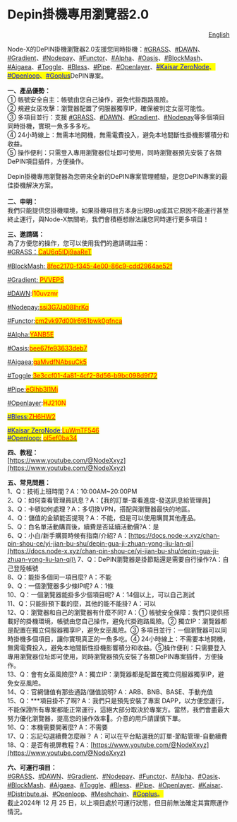 # Depin掛機專用瀏覽器2.0

<p align="right"><a href="https://docs.node-x.xyz/en/product-manual/one-click-deployment/depin-dedicated-browser-2.0https://docs.node-x.xyz/en/product-manual/one-click-deployment/depin-dedicated-browser-2.0https://docs.node-x.xyz/en/product-manual/one-click-deployment/depin-dedicated-browser-2.0">English</a></p>

Node-X的DePIN掛機瀏覽器2.0支援您同時掛機：[#GRASS](https://app.getgrass.io/register/?referralCode=CaU6q5IDj9aaReT)、[#DAWN](https://x.com/hashtag/DAWN?src=hashtag_click)、[#Gradient](https://app.gradient.network/signup?code=PVVEPS)、[#Nodepay](https://app.nodepay.ai/register?ref=ssi3G7Ja08lhrKq)、[#Functor](https://node.securitylabs.xyz/?from=extension\&type=signin\&referralCode=cm2vk97d00lr6t61bwk0gfnca)、[#Alpha](https://alphaos.net/point?invite=YANB5E)、[#Oasis](https://r.distribute.ai/bee67fe93633deb7)、[#BlockMash](https://app.blockmesh.xyz/register?invite_code=8fec2170-f345-4e00-86c9-cdd2964ae52f)、[#Aigaea](https://app.aigaea.net/register?ref=gaMvdfNAbsuCk5)、[#Toggle](https://toggle.pro/sign-up/3e3ccf01-4a81-4cf2-8d56-b9bc098d9f72)、[#Bless](https://bless.network/dashboard?ref=ZH6HW2)、[#Pipe](https://pipecdn.app/signup?ref=eGlhb3l1Mj)、[#Openlayer](https://x.com/hashtag/Openlayer?src=hashtag_click)、[<mark style="color:blue;">#Kaisar ZeroNode</mark>](https://zero.kaisar.io/register?ref=LuWmTF546)<mark style="color:blue;">、</mark>[<mark style="color:blue;">#Openloop</mark>](https://openloop.so/auth/register?ref=ol5ef0ba34)<mark style="color:blue;">、</mark>[<mark style="color:blue;">#Goplus</mark>](https://x.com/search?q=%23Goplus\&src=typed_query\&f=top)DePIN專案。

**一、產品優勢：**\
① 帳號安全自主：帳號由您自己操作，避免代掛跑路風險。\
② 規避女巫攻擊：瀏覽器配置了伺服器獨享IP，確保被判定女巫可能性。 \
③ 多項目並行：支援 [#GRASS](https://app.getgrass.io/register/?referralCode=CaU6q5IDj9aaReT)、[#DAWN](https://x.com/hashtag/DAWN?src=hashtag_click)、[#Gradient](https://app.gradient.network/signup?code=PVVEPS)、[#Nodepay](https://app.nodepay.ai/register?ref=ssi3G7Ja08lhrKq)等多個項目同時掛機，實現一魚多多多吃。\
④ 24小時線上：無需本地開機，無需電費投入，避免本地間斷性掛機影響積分和收益。\
⑤ 操作便利：只需登入專用瀏覽器位址即可使用，同時瀏覽器預先安裝了各類DePIN項目插件，方便操作。

Depin掛機專用瀏覽器為您帶來全新的DePIN專案管理體驗，是您DePIN專案的最佳掛機解決方案。\
\
**二、申明：**\
我們只能提供您掛機環境，如果掛機項目方本身出現Bug或其它原因不能運行甚至終止運行，與Node-X無關喲，我們會積極想辦法讓您同時運行更多項目！

**三、邀請碼：**\
為了方便您的操作，您可以使用我們的邀請碼註冊：\
[#GRASS：<mark style="color:red;">CaU6q5IDj9aaReT</mark>](https://app.getgrass.io/register/?referralCode=CaU6q5IDj9aaReT)

[#BlockMash: <mark style="color:red;">8fec2170-f345-4e00-86c9-cdd2964ae52f</mark>](https://app.blockmesh.xyz/register?invite_code=8fec2170-f345-4e00-86c9-cdd2964ae52f)

[#Gradient: <mark style="color:red;">PVVEPS</mark>](https://app.gradient.network/signup?code=PVVEPS)

&#x20;[#DAWN](https://x.com/hashtag/DAWN?src=hashtag_click):<mark style="color:red;">l10uvzmr</mark>

[#Nodepay:<mark style="color:red;">ssi3G7Ja08lhrKq</mark>](https://app.nodepay.ai/register?ref=ssi3G7Ja08lhrKq)

[#Functor:<mark style="color:red;">cm2vk97d00lr6t61bwk0gfnca</mark>](https://node.securitylabs.xyz/?from=extension\&type=signin\&referralCode=cm2vk97d00lr6t61bwk0gfnca)

[#Alpha:<mark style="color:red;">YANB5E</mark>](https://alphaos.net/point?invite=YANB5E)

[#Oasis:<mark style="color:red;">bee67fe93633deb7</mark>](https://r.distribute.ai/bee67fe93633deb7)

[#Aigaea:<mark style="color:red;">gaMvdfNAbsuCk5</mark>](https://app.aigaea.net/register?ref=gaMvdfNAbsuCk5)

[#Toggle:<mark style="color:red;">3e3ccf01-4a81-4cf2-8d56-b9bc098d9f72</mark>](https://toggle.pro/sign-up/3e3ccf01-4a81-4cf2-8d56-b9bc098d9f72)

[#Pipe:<mark style="color:red;">eGlhb3l1Mj</mark>](https://pipecdn.app/signup?ref=eGlhb3l1Mj)

[#Openlayer](https://x.com/hashtag/Openlayer?src=hashtag_click):<mark style="color:red;">HJ210N</mark>

[<mark style="color:blue;">#Bless:</mark><mark style="color:red;">ZH6HW2</mark>](https://bless.network/dashboard?ref=ZH6HW2)

[<mark style="color:blue;">#Kaisar ZeroNode</mark>:<mark style="color:red;">LuWmTF546</mark>](https://zero.kaisar.io/register?ref=LuWmTF546)\
[<mark style="color:blue;">#Openloop:</mark> <mark style="color:red;">ol5ef0ba34</mark>](https://openloop.so/auth/register?ref=ol5ef0ba34)

**四、教程：**\
[https://www.youtube.com/@NodeXxyz](https://www.youtube.com/@NodeXxyz)

**五、常見問題：**\
1、Q：技術上班時間？A：10:00AM\~20:00PM\
2、Q：如何查看管理員訊息？A：【我的訂單-查看進度-發送訊息給管理員】\
3、Q：卡頓如何處理？A：多切換VPN，搭配與瀏覽器最快的地區。\
4、Q：儲值的金額能否提現？A：不能，但是可以使用購買其他產品。\
5、Q：白名單活動購買後，續費是否延續活動價?A：是\
6、Q：小白/新手購買時候有指南/介紹? A：[https://docs.node-x.xyz/chan-pin-shou-ce/yi-jian-bu-shu/depin-gua-ji-zhuan-yong-liu-lan-qi](https://docs.node-x.xyz/chan-pin-shou-ce/yi-jian-bu-shu/depin-gua-ji-zhuan-yong-liu-lan-qi)\
7、Q：DePIN瀏覽器是掛節點還是需要自行操作?A：自己登陸帳號\
8、Q：能掛多個同一項目麼? A：不能\
9、Q：一個瀏覽器多少條IP呢? A：1條\
10、Q：一個瀏覽器能掛多少個項目呢? A：14個以上，可以自己測試\
11、Q：只能掛預下載的麼，其他的能不能掛? A：可以\
12、Q：瀏覽器和自己的瀏覽器有什麼不同? A：① 帳號安全保障：我們只提供搭載好的掛機環境，帳號由您自己操作，避免代掛跑路風險。② 獨立IP：瀏覽器都是配置在獨立伺服器獨享IP，避免女巫風險。③ 多項目並行：一個瀏覽器可以同時掛機多個項目，讓你實現真正的一魚多吃。④ 24小時線上：不需要本地開機，無需電費投入，避免本地間斷性掛機影響積分和收益。⑤操作便利：只需要登入專用瀏覽器位址即可使用，同時瀏覽器預先安裝了各類DePIN專案插件，方便操作。\
13、Q：會有女巫風險麼? A：獨立IP：瀏覽器都是配置在獨立伺服器獨享IP，避免女巫風險。\
14、Q：官網儲值有那些通路/儲值說明? A：ARB、BNB、BASE、手動充值\
15、Q：\*\*\*項目掛不了啊? A：我們只是預先安裝了專案 DAPP，以方便您運行，不能保證所有專案都能正常運行，這絕大部分取決於專案方。當然，我們會盡最大努力優化瀏覽器，提高您的操作效率🚀。介意的用戶請謹慎下單。\
16、Q：本機需要開著麼? A：不需要\
17、Q：忘記勾選續費怎麼辦？ A：可以在平台點選我的訂單-節點管理-自動續費\
18、Q：是否有視屏教程？A：[https://www.youtube.com/@NodeXxyz](https://www.youtube.com/@NodeXxyz)

**六、可運行項目：**\
[#GRASS](https://x.com/hashtag/GRASS?src=hashtag_click)、[#DAWN](https://x.com/hashtag/DAWN?src=hashtag_click)、[#Gradient](https://x.com/hashtag/Gradient?src=hashtag_click)、[#Nodepay](https://x.com/hashtag/Nodepay?src=hashtag_click)、[#Functor](https://x.com/hashtag/Functor?src=hashtag_click)、[#Alpha](https://x.com/hashtag/Alpha?src=hashtag_click)、[#Oasis](https://x.com/hashtag/Oasis?src=hashtag_click)、[#BlockMash](https://x.com/hashtag/BlockMash?src=hashtag_click)、[#Aigaea](https://x.com/hashtag/Aigaea?src=hashtag_click)、[#Toggle](https://x.com/hashtag/Toggle?src=hashtag_click)、[#Bless](https://x.com/hashtag/Bless?src=hashtag_click)、[#Pipe](https://x.com/hashtag/Pipe?src=hashtag_click)、[#Openlayer](https://x.com/hashtag/Openlayer?src=hashtag_click)、[#Kaisar](https://kaisar.io/)、[#Distribute.ai](https://x.com/search?q=%23Distribute.ai\&src=typed_query\&f=top)、[#Openloop](https://x.com/search?q=%23Openloop\&src=typed_query\&f=top)、[#Meshchain](https://x.com/search?q=%23Meshchain\&src=typed_query\&f=top)、[<mark style="color:blue;">#Goplus</mark>](https://x.com/search?q=%23Goplus\&src=typed_query\&f=top)<mark style="color:blue;">。</mark>\
截止2024年 12 月 25 日，以上項目處於可運行狀態，但目前無法確定其實際運作情況。
